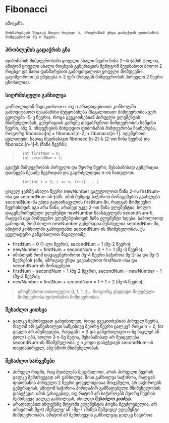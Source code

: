# Fibonacci

ამოცანა:
```
მოხმარებელს შეყავს მთელი რიცხვი n, პროგრამამ უნდა დაბეჭდოს ფიბონაჩის მიმდევრობის მე n წევრი.
```

### პრობლემის გადაჭრის გზა
ფიბონაჩის მიმდევრობაში ყოველი ახალი წევრი წინა 2-ის ჯამის ტოლია, ამიტომ ყოველი ახალი რიცხვის გენერაციის შემდგომ შევინახოთ ბოლო 2 რიცხვი და მათი დახმარებით გამოვთვალოთ ყოველი მომდევნო. გავიმეოროთ ეს ქმედება n-2 ჯერ (რადგან მიმდევრობის პირველი 2 წევრი ცნობილია).

### სიღრმისეული განხილვა
კონსოლიდან წავიკითხოთ n.
თუ n არადადებითია კონსოლში გამოვიტანოთ შესაბამისი შეტყობინება (მაგალითად: მიმდევრობას ვერ ეყოლება -5-ე წევრი).
როცა გვეკითხებიან პირველი ელემენტის მნიშვნელობას, გენერაციის გარეშე დავაბრუნოთ მიმდევრობის საწყისი წევრი, ანუ 0.
ინდექსების მიხედვით ფიბონაჩის მიმდევრობა ჩაიწერება, როგორც fibonacci[n] = fibonacci[n-2] + fibonacci[n-1]. აღვწეროთ ცვლადები, სადაც შევინახავთ fibonacci[n-2]-ს (2-ით წინა წევრს) და fibonacci[n-1]-ს (წინა წევრს):
>       int firstNum = 0;
>       int secondNum = 1;
გვაქვს მიმდევრობის პირველი და მეორე წევრი, შესაბამისად გენერაცია დაიწყება მესამე წევრიდან და გაგრძელდება n-ის ჩათვლით:
>       for(int i = 3; i <= n; i++){ ... }
ყოველ ჯერზე ახალი წევრი newNumber გავუტოლოთ წინა 2-ის firstNum-ისა და secondNum-ის ჯამს. ამის შემდეგ საჭიროა მონაცემების გაახლება. secondNum-მა უნდა გადაინაცვლოს firstNum-ში, რადგან მომდევნო წევრისთვის იგი არა წინა, არამედ უკვე 2-ით წინა ელემენტია, ხოლო დაგენერირებული ელემენტი newNumber ჩაანაცვლებს secondNum-ს, რადგან იგი მომდევნო ელემენტისთვის წინა ელემენტი ხდება. საბოლოოდ გამოდის, რომ ბოლო newNumber გენერაცია შენახულია secondNum-ში, ამიტომ კონსოლში გამოვიტანთ secondNum-ის მნიშვნელობას.
ეს ყველაფერი განვიხილოთ მაგალითზე:

* firstNum = 0 (1-ლი წევრი), secondNum = 1 (მე-2 წევრი);
* newNumber = firstNum + secondNum = 0 + 1 = 1 (მე-3 წევრი);
* იმისთვის რომ დავაგენერიროთ მე-4 წევრი საჭიროა მე-2-სა და მე-3 წევრების ჯამი, ამრიგად უნდა გავაახლოთ firstNum-ისა და secondNum-ის მონაცემები.
* firstNum = secondNum = 1 (მე-2 წევრი), secondNum = newNumber =  1 (მე-3 წევრი);
* newNumber = firstNum + secondNum = 1 + 1 = 2 (მე-4 წევრი);
> ამოვწეროთ თითოეული: 0, 1, 1, 2... როგორც ვხედავთ მიღებული მიმდევრობა ფიბონაჩის მიმდევრობაა.

### შესაძლო კითხვა
* ცალკე შემთხვევად განვიხილეთ, როცა გვეკითხებიან პირველ წევრს, რატომ არ განვიხილეთ საწყისივე მეორე წევრი ცალკე?
როცა n = 2, for ციკლი არ ამუშავდება, რადგან i = 3 და განვიხილავთ n-ზე ნაკლებ ან ტოლ i-ებს, ხოლო 3 n-ზე მეტია, შესაბამისად არ შეიცვლება secondNum-ის მნიშვნელობა. ე.ი კოდი დაბეჭდავს secondNum-ის თავდაპირველ, ანუ სწორ მნიშვნელობას.

### შესაძლო ხარვეზები
* პირველ რიგში, რაც შეიძლება შეგეშალოთ, არის პირველი წევრის ცალკე შემთხვევად არ განხილვა.
მისი განხილვა საჭიროა, რადგან ფიბონაჩის პირველი 2 წევრი ყოველთვისაა მოცემული, არ საჭიროებს გენერაციას, ამიტომ საჭიროა პირდაპირ გამზადებული მნიშვნელობის დაბეჭვდა. იმის გასაგებად, თუ რატომ არ საჭიროებს მეორე წევრის შემთხვევა ცალკე განხილვას, იხილეთ **შესაძლო კითხვა**.
* არადადებით ინდექსზე მდგომი ელემენტის პოვნა შეუძლებელია.
არ არსებობს მე-0 /მენულე/ ან -მე-7 /მინუს მეშვიდე/ ელემენტი მიმდევრობაში. ამიტომ ამ შემთხვევის განხილვაც ცალკე საჭიროა.